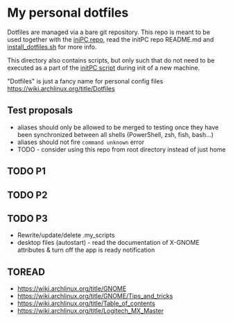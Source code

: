 # My personal dotfiles


Dotfiles are managed via a bare git repository. This repo is meant to be used together with the [iniPC repo](https://github.com/jan-revay/initPC), read the initPC repo README.md and [install_dotfiles.sh](https://github.com/jan-revay/initPC/blob/devel/CommonInitScripts/install_dotfiles.sh) for more info.

This directory also contains scripts, but only such that do not need to be executed as a part of the [initPC script](https://github.com/jan-revay/initPC) during init of a new machine.

"Dotfiles" is just a fancy name for personal config files <https://wiki.archlinux.org/title/Dotfiles>

## Test proposals

- aliases should only be allowed to be merged to testing once they have been synchronized between all shells (PowerShell, zsh, fish, bash...)
- aliases should not fire `command unknown` error
- TODO - consider using this repo from root directory instead of just home

## TODO P1

## TODO P2

## TODO P3

- Rewrite/update/delete .my_scripts
- desktop files (autostart) - read the documentation of X-GNOME attributes & turn off the app is ready notification

## TOREAD

- https://wiki.archlinux.org/title/GNOME
- https://wiki.archlinux.org/title/GNOME/Tips_and_tricks
- https://wiki.archlinux.org/title/Table_of_contents
- https://wiki.archlinux.org/title/Logitech_MX_Master
